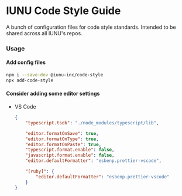# IUNU Code Style Guide

A bunch of configuration files for code style standards. Intended to be shared across all IUNU's repos.

### Usage

#### Add config files

```sh
npm i --save-dev @iunu-inc/code-style
npx add-code-style
```

#### Consider adding some editor settings

- VS Code
    ```json
    {
        "typescript.tsdk": "./node_modules/typescript/lib",

        "editor.formatOnSave": true,
        "editor.formatOnType": true,
        "editor.formatOnPaste": true,
        "typescript.format.enable": false,
        "javascript.format.enable": false,
        "editor.defaultFormatter": "esbenp.prettier-vscode",

        "[ruby]": {
            "editor.defaultFormatter": "esbenp.prettier-vscode"
        }
    }
    ```
